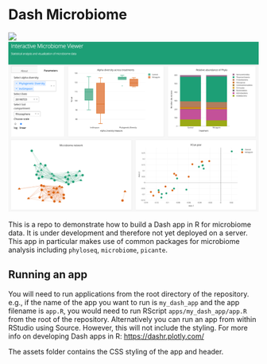 # Dash Microbiome

![](dash_microbiome.gif)
![](dash_microbiome.png)

This is a repo to demonstrate how to build a Dash app in R for microbiome data. It is under development and therefore not yet deployed on a server. This app in particular makes use of common packages for microbiome analysis including `phyloseq`, `microbiome`, `picante`.

## Running an app
You will need to run applications from the root directory of the repository. e.g., if the name of the app you want to run is `my_dash_app` and the app filename is
`app.R`, you would need to run RScript `apps/my_dash_app/app.R` from the root of the repository. Alternatively you can run an app from within RStudio using Source. However, this will not include the styling. For more info on developing Dash apps in R: https://dashr.plotly.com/

The assets folder contains the CSS styling of the app and header. 


